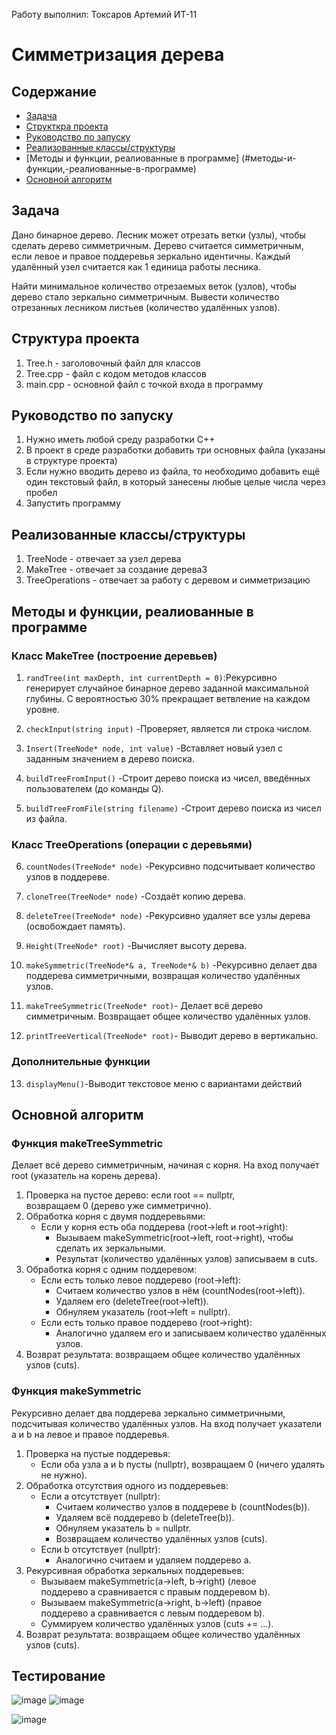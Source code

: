 Работу выполнил: Токсаров Артемий ИТ-11

# **Симметризация дерева**

## Содержание
 - [Задача](#задача)
 - [Структкра проекта](#структура-проекта)
 - [Руководство по запуску](#руководство-по-запуску)
 - [Реализованные классы/структуры](#реализованные-классы/структуры)
 - [Методы и функции, реалиованные в программе] (#методы-и-функции,-реалиованные-в-программе)
 - [Основной алгоритм](#основной-алгоритм)

## **Задача**

Дано бинарное дерево. Лесник может отрезать ветки (узлы), чтобы сделать дерево симметричным.
Дерево считается симметричным, если левое и правое поддеревья зеркально идентичны.
Каждый удалённый узел считается как 1 единица работы лесника.

Найти минимальное количество отрезаемых веток (узлов), чтобы дерево стало зеркально симметричным. 
Вывести количество отрезанных лесником листьев (количество удалённых узлов).

## **Структура проекта**
1. Tree.h - заголовочный файл для классов
2. Tree.cpp - файл с кодом методов классов
3. main.cpp - основной файл с точкой входа в программу

## **Руководство по запуску**
1. Нужно иметь любой среду разработки С++
2. В проект в среде разработки добавить три основных файла (указаны в структуре проекта)
3. Если нужно вводить дерево из файла, то необходимо добавить ещё один текстовый файл, в который занесены любые целые числа через пробел
4. Запустить программу

## **Реализованные классы/структуры**
1. TreeNode - отвечает за узел дерева
2. MakeTree - отвечает за создание дерева3
3. TreeOperations - отвечает за работу с деревом и симметризацию

## **Методы и функции, реалиованные в программе**
### Класс MakeTree (построение деревьев)
1. ```randTree(int maxDepth, int currentDepth = 0)```:Рекурсивно генерирует случайное бинарное дерево заданной максимальной глубины.
С вероятностью 30% прекращает ветвление на каждом уровне.

2. ```checkInput(string input)``` -Проверяет, является ли строка числом.

3. ```Insert(TreeNode* node, int value)``` -Вставляет новый узел с заданным значением в дерево поиска.

4. ```buildTreeFromInput()``` -Строит дерево поиска из чисел, введённых пользователем (до команды Q).

5. ```buildTreeFromFile(string filename)``` -Строит дерево поиска из чисел из файла.

### Класс TreeOperations (операции с деревьями)
6. ```countNodes(TreeNode* node)``` -Рекурсивно подсчитывает количество узлов в поддереве.

7. ```cloneTree(TreeNode* node)``` -Создаёт копию дерева.

8. ```deleteTree(TreeNode* node)``` -Рекурсивно удаляет все узлы дерева (освобождает память).

9. ```Height(TreeNode* root)``` -Вычисляет высоту дерева.

10. ```makeSymmetric(TreeNode*& a, TreeNode*& b)``` -Рекурсивно делает два поддерева симметричными, возвращая количество удалённых узлов.

11. ```makeTreeSymmetric(TreeNode* root)```- Делает всё дерево симметричным. Возвращает общее количество удалённых узлов.

12. ```printTreeVertical(TreeNode* root)```- Выводит дерево в вертикально.
### Дополнительные функции
13. ```displayMenu()```-Выводит текстовое меню с вариантами действий

## Основной алгоритм
### Функция makeTreeSymmetric
Делает всё дерево симметричным, начиная с корня. На вход получает root (указатель на корень дерева).
1. Проверка на пустое дерево: если root == nullptr, возвращаем 0 (дерево уже симметрично).
2. Обработка корня с двумя поддеревьями:
    - Если у корня есть оба поддерева (root->left и root->right):
         - Вызываем makeSymmetric(root->left, root->right), чтобы сделать их зеркальными.
         - Результат (количество удалённых узлов) записываем в cuts.
3. Обработка корня с одним поддеревом:
    - Если есть только левое поддерево (root->left):
         - Считаем количество узлов в нём (countNodes(root->left)).
         - Удаляем его (deleteTree(root->left)).
         - Обнуляем указатель (root->left = nullptr).
    - Если есть только правое поддерево (root->right):
         - Аналогично удаляем его и записываем количество удалённых узлов.
4. Возврат результата: возвращаем общее количество удалённых узлов (cuts).
### Функция makeSymmetric
Рекурсивно делает два поддерева зеркально симметричными, подсчитывая количество удалённых узлов. На вход получает указатели a и b на левое и правое поддеревья.
1. Проверка на пустые поддеревья:
     - Если оба узла a и b пусты (nullptr), возвращаем 0 (ничего удалять не нужно).
2. Обработка отсутствия одного из поддеревьев:
     - Если a отсутствует (nullptr):
          - Считаем количество узлов в поддереве b (countNodes(b)).
          - Удаляем всё поддерево b (deleteTree(b)).
          - Обнуляем указатель b = nullptr.
          - Возвращаем количество удалённых узлов (cuts).
     - Если b отсутствует (nullptr):
          - Аналогично считаем и удаляем поддерево a.
3. Рекурсивная обработка зеркальных поддеревьев:
     - Вызываем makeSymmetric(a->left, b->right) (левое поддерево a сравнивается с правым поддеревом b).
     - Вызываем makeSymmetric(a->right, b->left) (правое поддерево a сравнивается с левым поддеревом b).
     - Суммируем количество удалённых узлов (cuts += ...).
4. Возврат результата: возвращаем общее количество удалённых узлов (cuts).
## Тестирование
![image](https://github.com/user-attachments/assets/6cc467f5-934e-4952-aeaf-2503161c0112)
![image](https://github.com/user-attachments/assets/091e59c2-4f9c-4728-80f7-5b4b350c2a9f)

![image](https://github.com/user-attachments/assets/c2bdb327-276f-41a7-9539-95fe8964aafb)






